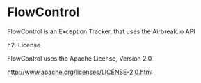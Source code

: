 FlowControl
===========

FlowControl is an Exception Tracker, that uses the Airbreak.io API


h2. License

FlowControl uses the Apache License, Version 2.0

http://www.apache.org/licenses/LICENSE-2.0.html